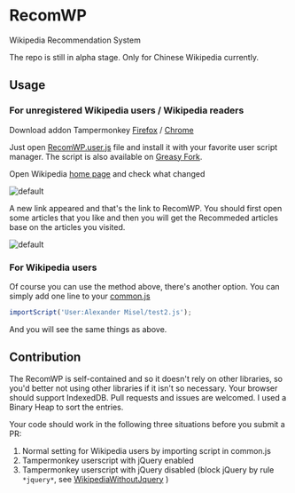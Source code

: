 # RecomWP
Wikipedia Recommendation System

The repo is still in alpha stage. Only for Chinese Wikipedia currently.

## Usage
### For unregistered Wikipedia users / Wikipedia readers
Download addon Tampermonkey [Firefox](https://addons.mozilla.org/firefox/addon/tampermonkey/) / [Chrome](https://chrome.google.com/webstore/search/tampermonkey)

Just open [RecomWP.user.js](https://github.com/AlexanderMisel/RecomWP/blob/master/RecomWP.user.js) file and install it with your favorite user script manager. The script is also available on [Greasy Fork](https://greasyfork.org/zh-CN/scripts/371385-recomwp).

Open Wikipedia [home page](https://zh.wikipedia.org/wiki/Wikipedia:%E9%A6%96%E9%A1%B5) and check what changed

![default](https://screenshotscdn.firefoxusercontent.com/images/557d66de-3ce8-4f9a-bb4f-639dea26d972.png)

A new link appeared and that's the link to RecomWP. You should first open some articles that you like and then you will get the Recommeded articles base on the articles you visited.

![default](https://screenshotscdn.firefoxusercontent.com/images/7104cb37-f333-4625-964f-e6654f39a4cc.png)

### For Wikipedia users
Of course you can use the method above, there's another option. You can simply add one line to your [common.js](https://zh.wikipedia.org/wiki/Special:MyPage/common.js)
```js
importScript('User:Alexander Misel/test2.js');
```
And you will see the same things as above.

## Contribution
The RecomWP is self-contained and so it doesn't rely on other libraries, so you'd better not using other libraries if it isn't so necessary. Your browser should support IndexedDB. Pull requests and issues are welcomed. I used a Binary Heap to sort the entries.

Your code should work in the following three situations before you submit a PR:
1. Normal setting for Wikipedia users by importing script in common.js
2. Tampermonkey userscript with jQuery enabled
3. Tampermonkey userscript with jQuery disabled (block jQuery by rule `*jquery*`, see [WikipediaWithoutJquery](https://github.com/AlexanderMisel/WikipediaWithoutJquery) )

